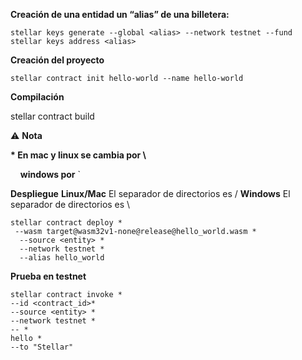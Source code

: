 **Creación de una entidad un “alias” de una billetera:**

```plaintext
stellar keys generate --global <alias> --network testnet --fund
stellar keys address <alias>
```

**Creación del proyecto**

```plaintext
stellar contract init hello-world --name hello-world
```

**Compilación**

stellar contract build

⚠️ **Nota**

**\* En mac y linux se cambia por \\**

    **windows por** \`

**Despliegue**
**Linux/Mac**
El separador de directorios es /
**Windows**
El separador de directorios es \
```plaintext
stellar contract deploy *
 --wasm target@wasm32v1-none@release@hello_world.wasm *
  --source <entity> *
  --network testnet *
  --alias hello_world
```

**Prueba en testnet**

```plaintext
stellar contract invoke *
--id <contract_id>*
--source <entity> *
--network testnet *
-- *
hello *
--to "Stellar"
```
